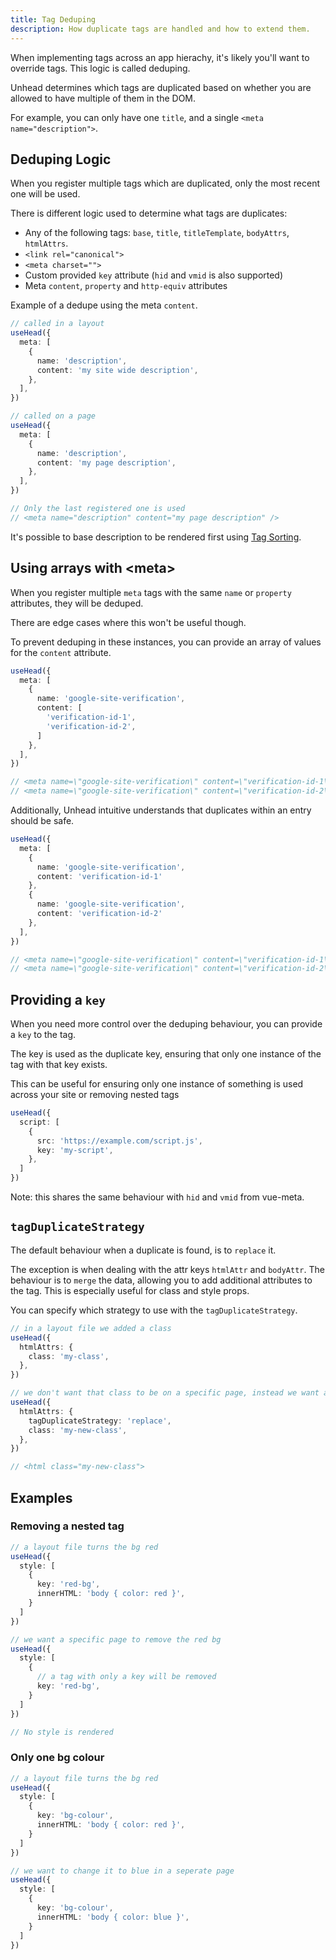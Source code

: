 ```yaml
---
title: Tag Deduping
description: How duplicate tags are handled and how to extend them.
---
```


When implementing tags across an app hierachy, it's likely you'll want to override tags. This logic is called
deduping.

Unhead determines which tags are duplicated based on whether you are allowed to have multiple of them in the DOM.

For example, you can only have one `title`, and a single `<meta name="description">`. 

## Deduping Logic

When you register multiple tags which are duplicated, only the most recent one will be used. 

There is different logic used to determine what tags are duplicates:
- Any of the following tags: `base`, `title`, `titleTemplate`, `bodyAttrs`, `htmlAttrs`.
- `<link rel="canonical">`
- `<meta charset="">`
- Custom provided `key` attribute (`hid` and `vmid` is also supported)
- Meta `content`, `property` and `http-equiv` attributes

Example of a dedupe using the meta `content`.

```ts
// called in a layout
useHead({
  meta: [
    {
      name: 'description',
      content: 'my site wide description',
    },
  ],
})

// called on a page
useHead({
  meta: [
    {
      name: 'description',
      content: 'my page description',
    },
  ],
})

// Only the last registered one is used
// <meta name="description" content="my page description" />
```

It's possible to base description to be rendered first using [Tag Sorting](/usage/guides/sorting).

## Using arrays with &lt;meta&gt;

When you register multiple `meta` tags with the same `name` or `property` attributes, they will be deduped.

There are edge cases where this won't be useful though.

To prevent deduping in these instances, you can provide an array of values for the `content` attribute.

```ts
useHead({
  meta: [
    {
      name: 'google-site-verification',
      content: [
        'verification-id-1',
        'verification-id-2',
      ]
    },
  ],
})

// <meta name=\"google-site-verification\" content=\"verification-id-1\" >
// <meta name=\"google-site-verification\" content=\"verification-id-2\" >
```

Additionally, Unhead intuitive understands that duplicates within an entry should be safe.

```ts
useHead({
  meta: [
    {
      name: 'google-site-verification',
      content: 'verification-id-1'
    },
    {
      name: 'google-site-verification',
      content: 'verification-id-2'
    },
  ],
})

// <meta name=\"google-site-verification\" content=\"verification-id-1\" >
// <meta name=\"google-site-verification\" content=\"verification-id-2\" >
```

## Providing a `key`

When you need more control over the deduping behaviour, you can provide a `key` to the tag.

The key is used as the duplicate key, ensuring that only one instance of the tag with that key exists.

This can be useful for ensuring only one instance of something is used across your site or removing nested tags

```ts
useHead({
  script: [
    {
      src: 'https://example.com/script.js',
      key: 'my-script',
    },
  ]
})
```

Note: this shares the same behaviour with `hid` and `vmid` from vue-meta.

## `tagDuplicateStrategy`

The default behaviour when a duplicate is found, is to `replace` it.

The exception is when dealing with the attr keys `htmlAttr` and `bodyAttr`. The behaviour is to `merge` the data,
allowing you to add additional attributes to the tag. This is especially useful
for class and style props.

You can specify which strategy to use with the `tagDuplicateStrategy`.


```ts
// in a layout file we added a class
useHead({
  htmlAttrs: {
    class: 'my-class',
  },
})

// we don't want that class to be on a specific page, instead we want a new class
useHead({
  htmlAttrs: {
    tagDuplicateStrategy: 'replace',
    class: 'my-new-class',
  },
})

// <html class="my-new-class">
```


## Examples

### Removing a nested tag

```ts
// a layout file turns the bg red
useHead({
  style: [
    {
      key: 'red-bg',
      innerHTML: 'body { color: red }',
    }
  ]
})

// we want a specific page to remove the red bg
useHead({
  style: [
    {
      // a tag with only a key will be removed
      key: 'red-bg',
    }
  ]
})

// No style is rendered
```

### Only one bg colour

```ts
// a layout file turns the bg red
useHead({
  style: [
    {
      key: 'bg-colour',
      innerHTML: 'body { color: red }',
    }
  ]
})

// we want to change it to blue in a seperate page
useHead({
  style: [
    {
      key: 'bg-colour',
      innerHTML: 'body { color: blue }',
    }
  ]
})
```
